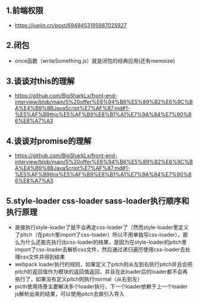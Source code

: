 ## 1.前端权限
  - https://juejin.cn/post/6949453195987025927

## 2.闭包
  - once函数（writeSomething.js）就是闭包的经典应用(还有memoize)
## 3.谈谈对this的理解
  - https://github.com/BigSharkLx/front-end-interview/blob/main/5%20offer%E6%94%B6%E5%89%B2%E6%9C%BA%E4%B9%8BJavaScript%E7%AF%87.md#1-%E5%AF%B9this%E5%AF%B9%E8%B1%A1%E7%9A%84%E7%90%86%E8%A7%A3
## 4.谈谈对promise的理解
  - https://github.com/BigSharkLx/front-end-interview/blob/main/5%20offer%E6%94%B6%E5%89%B2%E6%9C%BA%E4%B9%8BJavaScript%E7%AF%87.md#1-%E5%AF%B9this%E5%AF%B9%E8%B1%A1%E7%9A%84%E7%90%86%E8%A7%A3
## 5.style-loader css-loader sass-loader执行顺序和执行原理
  - 直接执行style-loader了就不会再走css-loader了（然而style-loader里定义了pitch（在pitch里import了css-loader）所以不用单独写css-loader），那么为什么还能先执行出css-loader的结果，是因为在style-loader的pitch里import了css-loader去解析css文件，然后通过递归遍历使用css-loader去处理css文件并得到结果
  - webpack loader执行的规则，如果定义了pitch则从左到右执行pitch并且会把pitch的返回值作为模块的返回值返回，并且在此loader后的loader都不会再执行了，如果没有定义pitch则执行normal（从右到左）
  - picth使用场景主要解决多个loader执行，下一个loader依赖于上一个loader js解析出来的结果，可以使用pitch去做引入导入
